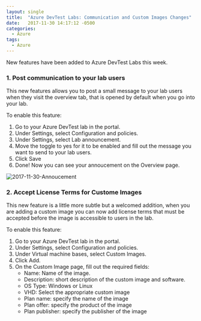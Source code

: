 ```yaml
---
layout: single
title:  "Azure DevTest Labs: Communication and Custom Images Changes"
date:   2017-11-30 14:17:12 -0500
categories:
  - Azure
tags:
  - Azure
---
```


New features have been added to Azure DevTest Labs this week.

### 1. Post communication to your lab users
This new features allows you to post a small message to your lab users when they visit the overview tab, that is opened by default when you go into your lab.

To enable this feature:
1. Go to your Azure DevTest lab in the portal.
2. Under Settings, select Configuration and policies.
3. Under Settings, select Lab announcement.
4. Move the toggle to yes for it to be enabled and fill out the message you want to send to your lab users.
5. Click Save
6. Done! Now you can see your annoucement on the Overview page.

![2017-11-30-Annoucement](https://erleonard.github.io/assets/images/2017/2017-11-30-Annoucement.png)

### 2. Accept License Terms for Custome Images
This new feature is a little more subtle but a welcomed addition, when you are adding a custom image you can now add license terms that must be accepted before the image is accessible to users in the lab.

To enable this feature:
1. Go to your Azure DevTest lab in the portal.
2. Under Settings, select Configuration and policies.
3. Under Virtual machine bases, select Custom Images.
4. Click Add.
5. On the Custom Image page, fill out the required fields:
    - Name: Name of the image.
    - Description: short description of the custom image and software.
    - OS Type: Windows or Linux
    - VHD: Select the appropriate custom image
    - Plan name: specify the name of the image
    - Plan offer: specify the product of the image
    - Plan publisher: specify the publisher of the image